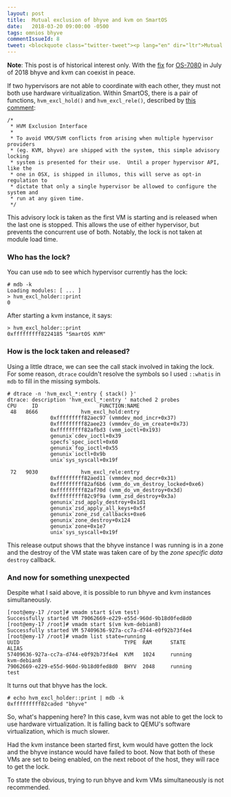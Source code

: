 ```yaml
---
layout: post
title:  Mutual exclusion of bhyve and kvm on SmartOS
date:   2018-03-20 09:00:00 -0500
tags: omnios bhyve
commentIssueId: 8
tweet: <blockquote class="twitter-tweet"><p lang="en" dir="ltr">Mutual exclusion of bhyve and kvm on SmartOS <a href="https://t.co/f8g6K7W57Z">https://t.co/f8g6K7W57Z</a></p>&mdash; Mike Gerdts (@OMGerdts) <a href="https://twitter.com/OMGerdts/status/976131256986554368?ref_src=twsrc%5Etfw">March 20, 2018</a></blockquote> <script async src="https://platform.twitter.com/widgets.js" charset="utf-8"></script>
---
```


**Note**: This post is of historical interest only.  With the [fix](https://github.com/joyent/illumos-joyent/commit/befffd577ca6c3a090d7d3c72d267a383c3a3c45) for [OS-7080](https://smartos.org/bugview/OS-7080) in July of 2018 bhyve and kvm can coexist in peace.

If two hypervisors are not able to coordinate with each other, they must not
both use hardware viritualization.  Within SmartOS, there is a pair of
functions, `hvm_excl_hold()` and `hvm_excl_rele()`, described by [this
comment](https://github.com/joyent/illumos-joyent/blob/master/usr/src/uts/i86pc/os/pc_hvm.c#L24):

```
/*
 * HVM Exclusion Interface
 *
 * To avoid VMX/SVM conflicts from arising when multiple hypervisor providers
 * (eg. KVM, bhyve) are shipped with the system, this simple advisory locking
 * system is presented for their use.  Until a proper hypervisor API, like the
 * one in OSX, is shipped in illumos, this will serve as opt-in regulation to
 * dictate that only a single hypervisor be allowed to configure the system and
 * run at any given time.
 */
```

This advisory lock is taken as the first VM is starting and is released when the
last one is stopped.  This allows the use of either hypervisor, but prevents the
concurrent use of both.  Notably, the lock is not taken at module load time.

### Who has the lock?

You can use `mdb` to see which hypervisor currently has the lock:

```
# mdb -k
Loading modules: [ ... ]
> hvm_excl_holder::print
0
```

After starting a kvm instance, it says:

```
> hvm_excl_holder::print
0xfffffffff8224185 "SmartOS KVM"
```

### How is the lock taken and released?

Using a little dtrace, we can see the call stack involved in taking the lock.
For some reason, `dtrace` couldn't resolve the symbols so I used `::whatis` in
`mdb` to fill in the missing symbols.

```
# dtrace -n 'hvm_excl_*:entry { stack() }'
dtrace: description 'hvm_excl_*:entry ' matched 2 probes
CPU     ID                    FUNCTION:NAME
 48   8666              hvm_excl_hold:entry 
              0xfffffffff82aec97 (vmmdev_mod_incr+0x37)
              0xfffffffff82aee23 (vmmdev_do_vm_create+0x73)
              0xfffffffff82afbd3 (vmm_ioctl+0x193)
              genunix`cdev_ioctl+0x39
              specfs`spec_ioctl+0x60
              genunix`fop_ioctl+0x55
              genunix`ioctl+0x9b
              unix`sys_syscall+0x19f

 72   9030              hvm_excl_rele:entry 
              0xfffffffff82aed11 (vmmdev_mod_decr+0x31)
              0xfffffffff82af6b6 (vmm_do_vm_destroy_locked+0xe6)
              0xfffffffff82af70d (vmm_do_vm_destroy+0x3d)
              0xfffffffff82c9f9a (vmm_zsd_destroy+0x3a)
              genunix`zsd_apply_destroy+0x1d1
              genunix`zsd_apply_all_keys+0x5f
              genunix`zone_zsd_callbacks+0xe6
              genunix`zone_destroy+0x124
              genunix`zone+0x1e7
              unix`sys_syscall+0x19f
```

This release output shows that the bhyve instance I was running is in a zone and
the destroy of the VM state was taken care of by the *zone specific data*
`destroy` callback.

### And now for something unexpected

Despite what I said above, it is possible to run bhyve and kvm instances
simultaneously.

```
[root@emy-17 /root]# vmadm start $(vm test)
Successfully started VM 79062669-e229-e55d-960d-9b18d0fed8d0
[root@emy-17 /root]# vmadm start $(vm kvm-debian8)
Successfully started VM 57409636-927a-cc7a-d744-e0f92b73f4e4
[root@emy-17 /root]# vmadm list state=running
UUID                                  TYPE  RAM      STATE             ALIAS
57409636-927a-cc7a-d744-e0f92b73f4e4  KVM   1024     running           kvm-debian8
79062669-e229-e55d-960d-9b18d0fed8d0  BHYV  2048     running           test
```

It turns out that bhyve has the lock.

```
# echo hvm_excl_holder::print | mdb -k
0xfffffffff82caded "bhyve"
```

So, what's happening here?  In this case, kvm was not able to get the lock to
use hardware virtualization.  It is falling back to QEMU's software
virtualization, which is much slower.

Had the kvm instance been started first, kvm would have gotten the lock and the
bhyve instance would have failed to boot.  Now that both of these VMs are set to
being enabled, on the next reboot of the host, they will race to get the lock.

To state the obvious, trying to run bhyve and kvm VMs simultaneously is not
recommended.

